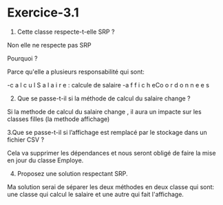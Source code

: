 # Exercice-3.1

1. Cette classe respecte-t-elle SRP ?

Non elle ne respecte pas SRP

 Pourquoi ?

Parce qu'elle a plusieurs responsabilité qui sont:

-c a l c u l S a l a i r e : calcule de salaire
-a f f i c h eCo o r d o n n e e s 


2. Que se passe-t-il si la méthode de calcul du salaire change ?

Si la methode de calcul du salaire change , il aura un impacte sur les classes filles (la methode affichage)

3.Que se passe-t-il si l’affichage est remplacé par le stockage dans un fichier CSV ?

Cela va supprimer les dépendances et nous seront obligé de faire la mise en jour du classe Employe.

4. Proposez une solution respectant SRP.

Ma solution serai de  séparer les deux méthodes en deux classe qui sont: une classe qui calcul le salaire et une autre qui fait l'affichage.